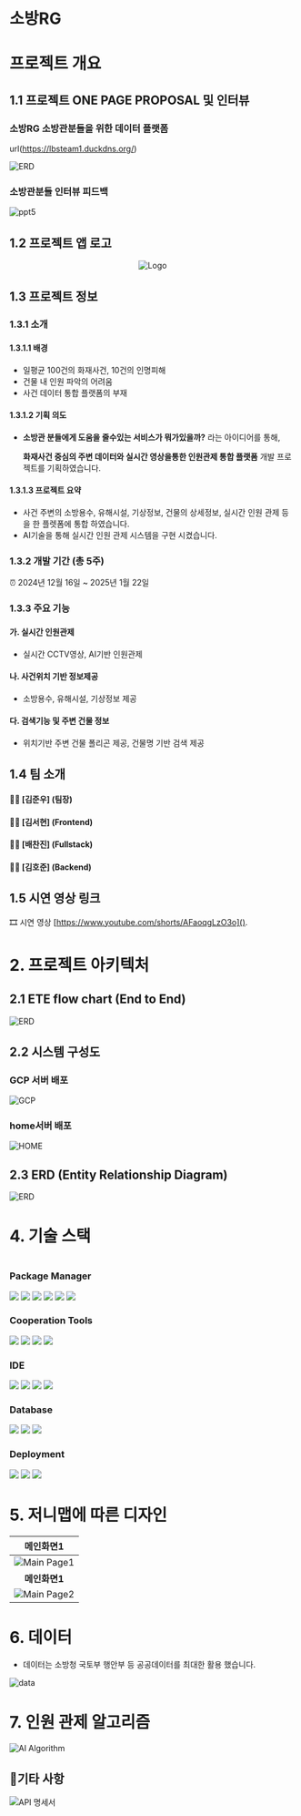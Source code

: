 # 소방RG

# 프로젝트 개요

## 1.1 프로젝트 ONE PAGE PROPOSAL 및 인터뷰

### 소방RG 소방관분들을 위한 데이터 플랫폼

url(https://lbsteam1.duckdns.org/)

![ERD](/readme/onepage.png)

### 소방관분들 인터뷰 피드백

![ppt5](https://github.com/py4ine/LBS_1team/blob/main/readme/%EB%B0%9C%ED%91%9CPPT%EC%9D%98%20%EC%82%AC%EB%B3%B8/%EB%B0%9C%ED%91%9CPPT%EC%9D%98%20%EC%82%AC%EB%B3%B8-05.png?raw=true)

## 1.2 프로젝트 앱 로고

<div align="center">
    <img src="/readme/App_Logo_2.png" alt="Logo">
</div>

## 1.3 프로젝트 정보

### 1.3.1 소개

#### 1.3.1.1 배경

- 일평균 100건의 화재사건, 10건의 인명피해
- 건물 내 인원 파악의 어려움
- 사건 데이터 통합 플랫폼의 부재

#### 1.3.1.2 기획 의도

- **소방관 분들에게 도움을 줄수있는 서비스가 뭐가있을까?** 라는 아이디어를 통해,

  **화재사건 중심의 주변 데이터와 실시간 영상을통한 인원관제 통합 플랫폼** 개발 프로젝트를 기획하였습니다.

#### 1.3.1.3 프로젝트 요약

- 사건 주변의 소방용수, 유해시설, 기상정보, 건물의 상세정보, 실시간 인원 관제 등을 한 플렛폼에 통합 하였습니다.
- AI기술을 통해 실시간 인원 관제 시스템을 구현 시켰습니다.

### 1.3.2 개발 기간 (총 5주)

⏰ 2024년 12월 16일 ~ 2025년 1월 22일

### 1.3.3 주요 기능

#### 가. 실시간 인원관제

- 실시간 CCTV영상, AI기반 인원관제

#### 나. 사건위치 기반 정보제공

- 소방용수, 유해시설, 기상정보 제공

#### 다. 검색기능 및 주변 건물 정보

- 위치기반 주변 건물 폴리곤 제공, 건물명 기반 검색 제공

## 1.4 팀 소개

#### 👩‍💻 [김준우] (팀장)

#### 👩‍💻 [김서현] (Frontend)

#### 👩‍💻 [배찬진] (Fullstack)

#### 👩‍💻 [김호준] (Backend)

## 1.5 시연 영상 링크

🎞 시연 영상 [https://www.youtube.com/shorts/AFaoqgLzO3o]().

# 2. 프로젝트 아키텍처

## 2.1 ETE flow chart (End to End)

![ERD](/readme/End_to_End.jpg)

## 2.2 시스템 구성도

### GCP 서버 배포
![GCP](/readme/servergcp.png)

### home서버 배포
![HOME](/readme/serverhome.png)

## 2.3 ERD (Entity Relationship Diagram)

![ERD](/readme/erd.png)

# 4. 기술 스택

<div style="display:flex; flex-direction:column; align-items:flex-start;">

### <div align="center"> Package Manager </div>

<div align="center" >
<img src="https://img.shields.io/badge/Node.js-5FA04E?style=for-the-badge&logo=node.js&logoColor=white">
<img src="https://img.shields.io/badge/Python-3776AB?style=for-the-badge&logo=python&logoColor=white">
<img src="https://img.shields.io/badge/JavaScript-F7DF1E?style=for-the-badge&logo=javascript&logoColor=black">
<img src="https://img.shields.io/badge/CSS-1572B6?style=for-the-badge&logo=css3&logoColor=white">
<img src="https://img.shields.io/badge/React-61DAFB?style=for-the-badge&logo=react&logoColor=black">
<img src="https://img.shields.io/badge/expo-000020?style=for-the-badge&logo=expo&logoColor=white">
</div>

### <div align="center"> Cooperation Tools </div>

<div align="center">
<img src="https://img.shields.io/badge/Figma-F24E1E?style=for-the-badge&logo=figma&logoColor=white">
<img src="https://img.shields.io/badge/GitHub-181717?style=for-the-badge&logo=github&logoColor=white">
<img src="https://img.shields.io/badge/Google Chrome-4285F4?style=for-the-badge&logo=Google Chrome&logoColor=white">
<img src="https://img.shields.io/badge/Notion-000000?style=for-the-badge&logo=notion&logoColor=white">
</div>

### <div align="center"> IDE </div>

<div align="center">
<img src="https://img.shields.io/badge/Visual Studio Code-007ACC?style=for-the-badge&logo=visualstudiocode&logoColor=white">
<img src="https://img.shields.io/badge/Jupyter-F37626?style=for-the-badge&logo=jupyter&logoColor=white">
<img src="https://img.shields.io/badge/Google Colab-F9AB00?style=for-the-badge&logo=Google Colab&logoColor=black">
<img src="https://img.shields.io/badge/Anaconda-44A833?style=for-the-badge&logo=Anaconda&logoColor=white">
</div>

### <div align="center"> Database </div>

<div align="center"> 
  <img src="https://img.shields.io/badge/postgresql-4169E1?style=for-the-badge&logo=postgresql&logoColor=white">
  <img src="https://img.shields.io/badge/googlecloudstorage-AECBFA?style=for-the-badge&logo=googlecloudstorage&logoColor=white">
  <img src="https://img.shields.io/badge/qgis-589632?style=for-the-badge&logo=qgis&logoColor=white">
</div>

### <div align="center"> Deployment </div>

<div align="center">
    <img src="https://img.shields.io/badge/Docker-2496ED?style=for-the-badge&logo=Docker&logoColor=white">
    <img src="https://img.shields.io/badge/raspberrypi-A22846?style=for-the-badge&logo=raspberrypi&logoColor=white">
    <img src="https://img.shields.io/badge/googlecloud-4285F4?style=for-the-badge&logo=googlecloud&logoColor=white">
</div>
</div>

# 5. 저니맵에 따른 디자인

|                   **메인화면1**                    |
| :-----------------------------------------------: |
|       ![Main Page1](https://github.com/py4ine/LBS_1team/blob/main/readme/%EB%B0%9C%ED%91%9CPPT%EC%9D%98%20%EC%82%AC%EB%B3%B8/%EB%B0%9C%ED%91%9CPPT%EC%9D%98%20%EC%82%AC%EB%B3%B8-10.png?raw=true)       |
|                    **메인화면1**                   |
|      ![Main Page2](https://github.com/py4ine/LBS_1team/blob/main/readme/%EB%B0%9C%ED%91%9CPPT%EC%9D%98%20%EC%82%AC%EB%B3%B8/%EB%B0%9C%ED%91%9CPPT%EC%9D%98%20%EC%82%AC%EB%B3%B8-11.png?raw=true)      |


# 6. 데이터

- 데이터는 소방청 국토부 행안부 등 공공데이터를 최대한 활용 했습니다.

![data](https://github.com/py4ine/LBS_1team/blob/main/readme/%EB%B0%9C%ED%91%9CPPT%EC%9D%98%20%EC%82%AC%EB%B3%B8/%EB%B0%9C%ED%91%9CPPT%EC%9D%98%20%EC%82%AC%EB%B3%B8-12.png?raw=true)

# 7. 인원 관제 알고리즘

![AI Algorithm](/readme/objects_D&T_algorithm.png)

## 📑기타 사항


![API 명세서](https://github.com/py4ine/LBS_1team/blob/main/readme/%EB%B0%9C%ED%91%9CPPT%EC%9D%98%20%EC%82%AC%EB%B3%B8/%EB%B0%9C%ED%91%9CPPT%EC%9D%98%20%EC%82%AC%EB%B3%B8-27.png?raw=true)
